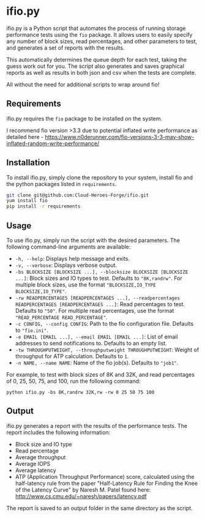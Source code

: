# ifio.py

ifio.py is a Python script that automates the process of running storage performance tests using the `fio` package. It allows users to easily specify any number of  block sizes, read percentages, and other parameters to test, and generates a set of reports with the results. 

This automatically determines the queue depth for each test, taking the guess work out for you. The script also generates and saves graphical reports as well as results in both json and csv when the tests are complete.

All without the need for additional scripts to wrap around fio!

## Requirements

ifio.py requires the `fio` package to be installed on the system.

I recommend fio version >3.3 due to potential inflated write performance as detailed here - https://www.n0derunner.com/fio-versions-3-3-may-show-inflated-random-write-performance/

## Installation

To install ifio.py, simply clone the repository to your system, install fio and the python packages listed in `requirements`.

```bash
git clone git@github.com:Cloud-Heroes-Forge/ifio.git
yum install fio
pip install -r requirements
```

## Usage

To use ifio.py, simply run the script with the desired parameters. The following command-line arguments are available:

- `-h, --help`: Displays help message and exits.
- `-v, --verbose`: Displays verbose output.
- `-bs BLOCKSIZE [BLOCKSIZE ...], --blocksize BLOCKSIZE [BLOCKSIZE ...]`: Block sizes and IO types to test. Defaults to `"8K,randrw"`. For multiple block sizes, use the format `"BLOCKSIZE,IO_TYPE BLOCKSIZE,IO_TYPE"`.
- `-rw READPERCENTAGES [READPERCENTAGES ...], --readpercentages READPERCENTAGES [READPERCENTAGES ...]`: Read percentages to test. Defaults to `"50"`. For multiple read percentages, use the format `"READ_PERCENTAGE READ_PERCENTAGE"`.
- `-c CONFIG, --config CONFIG`: Path to the fio configuration file. Defaults to `"fio.ini"`.
- `-e EMAIL [EMAIL ...], --email EMAIL [EMAIL ...]`: List of email addresses to send notifications to. Defaults to an empty list.
- `-tw THROUGHPUTWEIGHT, --throughputweight THROUGHPUTWEIGHT`: Weight of throughput for ATP calculation. Defaults to `1`.
- `-n NAME, --name NAME`: Name of the fio job(s). Defaults to `"job1"`.

For example, to test with block sizes of 8K and 32K, and read percentages of 0, 25, 50, 75, and 100, run the following command:

```
python ifio.py -bs 8K,randrw 32K,rw -rw 0 25 50 75 100
```

## Output

ifio.py generates a report with the results of the performance tests. The report includes the following information:

- Block size and IO type
- Read percentage
- Average throughput
- Average IOPS
- Average latency
- ATP (Application Throughput Performance) score, calculated using the half-latency rule from the paper "Half-Latency Rule for Finding the Knee of the Latency Curve" by Naresh M. Patel found here: http://www.cs.cmu.edu/~naresh/papers/latency.pdf


The report is saved to an output folder in the same directory as the script.
